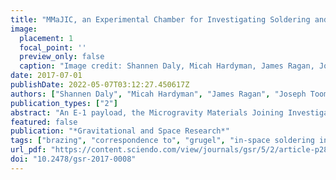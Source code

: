 ```yaml
---
title: "MMaJIC, an Experimental Chamber for Investigating Soldering and Brazing in Microgravity"
image:
  placement: 1
  focal_point: ''
  preview_only: false
  caption: "Image credit: Shannen Daly, Micah Hardyman, James Ragan, Joseph Toombs"
date: 2017-07-01
publishDate: 2022-05-07T03:12:27.450617Z
authors: ["Shannen Daly", "Micah Hardyman", "James Ragan", "Joseph Toombs", "Tracie Prater", "Richard N. Grugel"]
publication_types: ["2"]
abstract: "An E-1 payload, the Microgravity Materials Joining Investigative Chamber (MMaJIC), was designed and built for use aboard the International Space Station to investigate soldering and brazing phenomena in a microgravity environment. MMaJIC is a self-contained unit employing a microcontroller that runs a pre-programed experiment, monitors safety sensors, and supports temperature and video recording. MMaJIC uses individual experiment trays that can be easily modified for a specific investigation. The trays, which include a temperature/video data acquisition card, can be easily changed out and returned to Earth for evaluation. Simple operation of MMaJIC minimizes astronaut time while ensuring maximum sample throughput. It is expected that the results will shed considerable light on soldering and brazing in low-gravity environments, information that is important for NASA in conducting comprehensive repair and/or fabrication operations during long duration space missions."
featured: false
publication: "*Gravitational and Space Research*"
tags: ["brazing", "correspondence to", "grugel", "in-space soldering investigation", "international space station", "issi", "microgravity", "richard n", "science glovebox", "soldering"]
url_pdf: "https://content.sciendo.com/view/journals/gsr/5/2/article-p28.xml"
doi: "10.2478/gsr-2017-0008"
---
```


